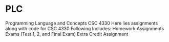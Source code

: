 # PLC
Programming Language and Concepts CSC 4330
Here lies assignments along with code for CSC 4330
Following Includes:
Homework Assignments
Exams (Test 1, 2, and Final Exam)
Extra Credit Assignment
